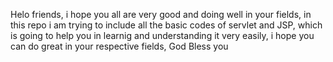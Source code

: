 Helo friends, i hope you all are very good and doing well in your fields,
in this repo i am trying to include all the basic codes of servlet and JSP,
which is going to help you in learnig and understanding it very easily,
i hope you can do great in your respective fields,
God Bless you
